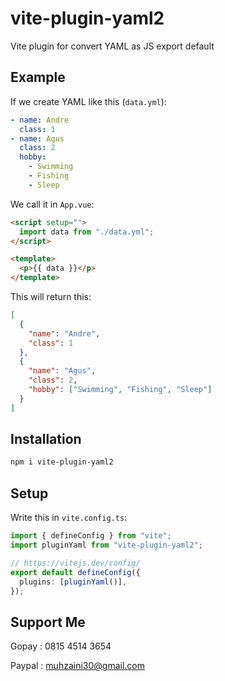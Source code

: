 # vite-plugin-yaml2

Vite plugin for convert YAML as JS export default

## Example

If we create YAML like this (`data.yml`):

```yaml
- name: Andre
  class: 1
- name: Agus
  class: 2
  hobby:
    - Swimming
    - Fishing
    - Sleep
```

We call it in `App.vue`:

```html
<script setup="">
  import data from "./data.yml";
</script>

<template>
  <p>{{ data }}</p>
</template>
```

This will return this:

```json
[
  {
    "name": "Andre",
    "class": 1
  },
  {
    "name": "Agus",
    "class": 2,
    "hobby": ["Swimming", "Fishing", "Sleep"]
  }
]
```

## Installation

```bash
npm i vite-plugin-yaml2
```

## Setup

Write this in `vite.config.ts`:

```typescript
import { defineConfig } from "vite";
import pluginYaml from "vite-plugin-yaml2";

// https://vitejs.dev/config/
export default defineConfig({
  plugins: [pluginYaml()],
});
```

## Support Me

Gopay : 0815 4514 3654

Paypal : muhzaini30@gmail.com
